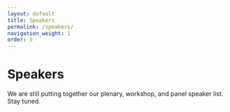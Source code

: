 ```yaml
---
layout: default
title: Speakers
permalink: /speakers/
navigation_weight: 1
order: 5
---
```


# Speakers 

We are still putting together our plenary, workshop, and panel speaker list. Stay tuned.


